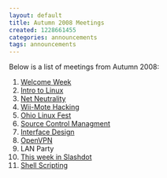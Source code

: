 ```yaml
---
layout: default
title: Autumn 2008 Meetings
created: 1228661455
categories: announcements
tags: announcements
---
```

Below is a list of meetings from Autumn 2008:

1.  [Welcome Week](/welcome2008)
2.  [Intro to Linux](/linux_intro-au08)
3.  [Net Neutrality](/net_neutrality-au08)
4.  [Wii-Mote Hacking](/wiimote-au08)
5.  [Ohio Linux Fest](/linuxfest2008)
6.  [Source Control Managment](/src_ctrl_mgnt-au08)
7.  [Interface Design](/interface_design-au08)
8.  [OpenVPN](/openvpn-au08)
9.  LAN Party
10.  [This week in Slashdot](/twis-au08)
11.  [Shell Scripting](/bash-au08)
